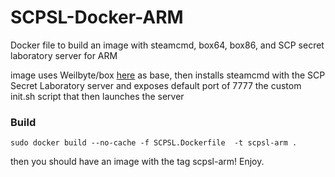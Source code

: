 # SCPSL-Docker-ARM

Docker file to build an image with steamcmd, box64, box86, and SCP secret laboratory server for ARM

image uses Weilbyte/box [here](https://github.com/Weilbyte/box)  as base, then installs steamcmd with the SCP Secret Laboratory server and exposes default port of 7777
the custom init.sh script that then launches the server

### Build

`sudo docker build --no-cache -f SCPSL.Dockerfile  -t scpsl-arm .`

then you should have an image with the tag scpsl-arm! Enjoy.
